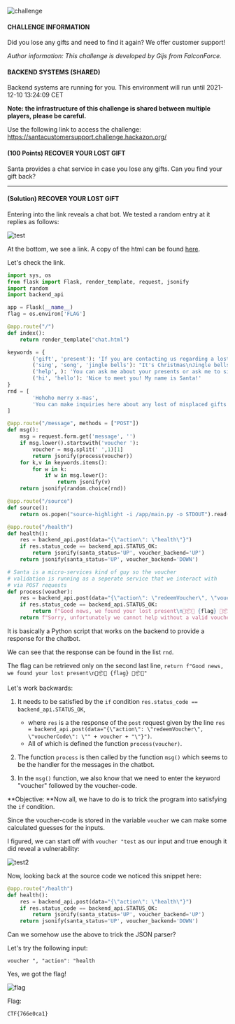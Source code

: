 ![challenge](./img/Capture.PNG)

#### CHALLENGE INFORMATION

Did you lose any gifts and need to find it again? We offer customer support!

*Author information: This challenge is developed by Gijs from FalconForce.*

#### BACKEND SYSTEMS (SHARED)

Backend systems are running for you.
This environment will run until 2021-12-10 13:24:09 CET

**Note: the infrastructure of this challenge is shared between multiple players, please be careful.**

Use the following link to access the challenge:
https://santacustomersupport.challenge.hackazon.org/

#### (100 Points) RECOVER YOUR LOST GIFT

Santa provides a chat service in case you lose any gifts. Can you find your gift back?

---

#### (Solution) RECOVER YOUR LOST GIFT

Entering into the link reveals a chat bot. We tested a random entry at it replies as follows:

![test](./img/test.PNG)

At the bottom, we see a link. A copy of the html can be found [here](./src/source.html).

Let's check the link.

```python
import sys, os
from flask import Flask, render_template, request, jsonify
import random
import backend_api

app = Flask(__name__)
flag = os.environ['FLAG']

@app.route("/")
def index():
    return render_template("chat.html")

keywords = {
        ('gift', 'present'): 'If you are contacting us regarding a lost or misplaced gift.\nPlease make sure you present your unique gift voucher code by entering voucher <voucher-code>',
        ('sing', 'song', 'jingle bells'): "It's Christmas\nJingle bells, jingle bells\nJingle all the way\nOh, what fun it is to ride\nIn a one horse open sleigh",
        ('help', ): 'You can ask me about your presents or ask me to sing a song',
        ('hi', 'hello'): 'Nice to meet you! My name is Santa!'
}
rnd = [
        'Hohoho merry x-mas',
        'You can make inquiries here about any lost of misplaced gifts',
]

@app.route("/message", methods = ["POST"])
def msg():
    msg = request.form.get('message', '')
    if msg.lower().startswith('voucher '):
        voucher = msg.split(' ',1)[1]
        return jsonify(process(voucher))
    for k,v in keywords.items():
        for w in k:
            if w in msg.lower():
                return jsonify(v)
    return jsonify(random.choice(rnd))

@app.route("/source")
def source():
    return os.popen("source-highlight -i /app/main.py -o STDOUT").read()

@app.route("/health")
def health():
    res = backend_api.post(data="{\"action\": \"health\"}")
    if res.status_code == backend_api.STATUS_OK:
        return jsonify(santa_status='UP', voucher_backend='UP')
    return jsonify(santa_status='UP', voucher_backend='DOWN')

# Santa is a micro-services kind of guy so the voucher
# validation is running as a seperate service that we interact with
# via POST requests
def process(voucher):
    res = backend_api.post(data="{\"action\": \"redeemVoucher\", \"voucherCode\": \"" + voucher + "\"}")
    if res.status_code == backend_api.STATUS_OK:
        return f"Good news, we found your lost present\n🎄📦🎁 {flag} 🎄📦🎁"
    return f"Sorry, unfortunately we cannot help without a valid voucher\nAPI result: {res.data}"
```

It is basically a Python script that works on the backend to provide a response for the chatbot.

We can see that the response can be found in the list `rnd`.

The flag can be retrieved only on the second last line, `return f"Good news, we found your lost present\n🎄📦🎁 {flag} 🎄📦🎁"`

Let's work backwards:

1. It needs to be satisfied by the `if` condition `res.status_code == backend_api.STATUS_OK`,
   - where `res` is a the response of the `post` request given by the line  `res = backend_api.post(data="{\"action\": \"redeemVoucher\", \"voucherCode\": \"" + voucher + "\"}")`.
   - All of which is defined the function `process(voucher)`.

2. The function `process` is then called by the function `msg()` which seems to be the handler for the messages in the chatbot. 

3. In the `msg()` function, we also know that we need to enter the keyword "voucher" followed by the voucher-code.

**Objective: **Now all, we have to do is to trick the program into satisfying the `if` condition.

Since the voucher-code is stored in the variable `voucher` we can make some calculated guesses for the inputs.

I figured, we can start off with `voucher "test` as our input and true enough it did reveal a vulnerability:

![test2](./img/test2.PNG)

Now, looking back at the source code we noticed this snippet here:

```python
@app.route("/health")
def health():
    res = backend_api.post(data="{\"action\": \"health\"}")
    if res.status_code == backend_api.STATUS_OK:
        return jsonify(santa_status='UP', voucher_backend='UP')
    return jsonify(santa_status='UP', voucher_backend='DOWN')
```

Can we somehow use the above to trick the JSON parser?

Let's try the following input:

```
voucher ", "action": "health
```

Yes, we got the flag!

![flag](./img/flag.PNG)

Flag:

```
CTF{766e0ca1}
```